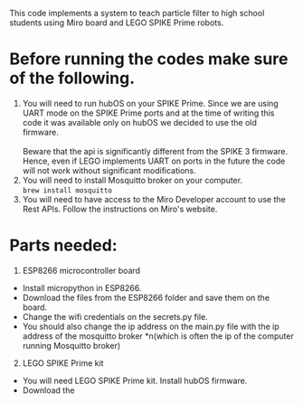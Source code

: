 This code implements a system to teach particle filter to high school students using Miro board and LEGO SPIKE Prime robots. 
 </br>
 
# Before running the codes make sure of the following.
1. You will need to run hubOS on your SPIKE Prime. Since we are using UART mode on the SPIKE Prime ports and at the time of writing this code it was available only on hubOS we decided to use the old firmware. </br> </br> Beware that the api is significantly different from the SPIKE 3 firmware. Hence, even if LEGO implements UART on ports in the future the code will not work without significant modifications.
2. You will need to install Mosquitto broker on your computer. </br>
  <code>brew install mosquitto </code>
3. You will need to have access to the Miro Developer account to use the Rest APIs. Follow the instructions on Miro's website. 

# Parts needed:
1. ESP8266 microcontroller board 
  * Install micropython in ESP8266. 
  * Download the files from the ESP8266 folder and save them on the board. 
  * Change the wifi credentials on the secrets.py file. 
  * You should also change the ip address on the main.py file with the ip address of the mosquitto broker *n(which is often the ip of the computer running Mosquitto broker)
  
2. LEGO SPIKE Prime kit
 * You will need LEGO SPIKE Prime kit. Install hubOS firmware. 
 * Download the 
